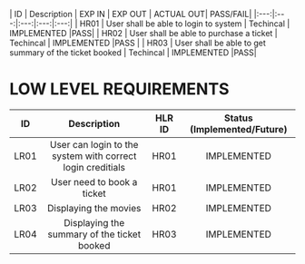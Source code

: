 | ID   |              Description                               | EXP IN  |	   EXP OUT      | ACTUAL OUT| PASS/FAIL|
|:---:|:---:|:---:|:---:|:---:|
| HR01 |	User shall be able to login to system                  | Techincal |  IMPLEMENTED    |PASS|
| HR02 |	User shall be able to purchase a ticket                | Techincal |  IMPLEMENTED    |PASS |
| HR03 |	User shall be able to get summary of the ticket booked |	Techincal |  IMPLEMENTED    |PASS|
# LOW LEVEL REQUIREMENTS

| ID     |    	Description |	HLR ID	                                                                          | Status (Implemented/Future) | 
| :---:  |          :---:          | :---: | :---: |
| LR01   | 	User can login to the system with correct login creditials                    |	HR01 |	IMPLEMENTED   |
| LR02   |	User need to book a ticket                                           |	HR01 |	IMPLEMENTED   |                      
| LR03  | 	Displaying the movies                                                    	   |  HR02 |	IMPLEMENTED   |
| LR04 |	Displaying the summary of the ticket booked|	HR03|	IMPLEMENTED|
